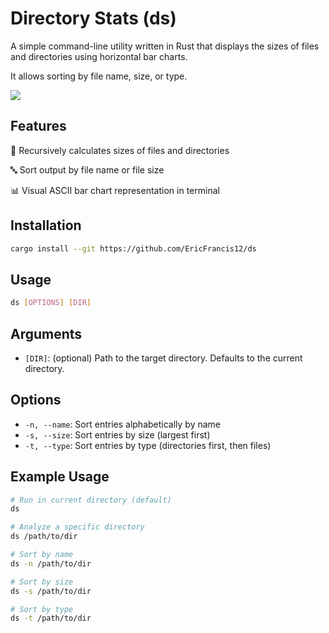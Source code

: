 # Directory Stats (ds)

A simple command-line utility written in Rust that displays the sizes of files and directories using horizontal bar charts.

It allows sorting by file name, size, or type.

<img src="https://github.com/user-attachments/assets/3d15e8f1-5b8e-4bde-907e-2d9c6f3d57e9" />

## Features

📁 Recursively calculates sizes of files and directories

🔤 Sort output by file name or file size

📊 Visual ASCII bar chart representation in terminal

## Installation

```bash
cargo install --git https://github.com/EricFrancis12/ds
```

## Usage

```bash
ds [OPTIONS] [DIR]
```

## Arguments

- `[DIR]`: (optional) Path to the target directory. Defaults to the current directory.

## Options

- `-n, --name`: Sort entries alphabetically by name
- `-s, --size`: Sort entries by size (largest first)
- `-t, --type`: Sort entries by type (directories first, then files)

## Example Usage

```bash
# Run in current directory (default)
ds

# Analyze a specific directory
ds /path/to/dir

# Sort by name
ds -n /path/to/dir

# Sort by size
ds -s /path/to/dir

# Sort by type
ds -t /path/to/dir
```
